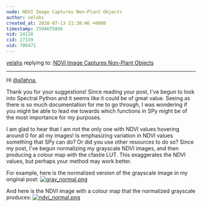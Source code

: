 ```yaml
---
node: NDVI Image Captures Non-Plant Objects
author: velahs
created_at: 2020-07-13 21:30:46 +0000
timestamp: 1594675846
nid: 24118
cid: 27159
uid: 706471
---
```




[velahs](../profile/velahs) replying to: [NDVI Image Captures Non-Plant Objects](../notes/velahs/07-08-2020/ndvi-image-captures-non-plant-objects)

----
Hi [@a1ahna](/profile/a1ahna),

Thank you for your suggestions! Since reading your post, I've begun to look into Spectral Python and it seems like it could be of great value. Seeing as there is so much documentation for me to go through, I was wondering if you might be able to lead me towards which functions in SPy might be of the most importance for my purposes.

I am glad to hear that I am not the only one with NDVI values hovering around 0 for all my images! Is emphasizing variation in NDVI values something that SPy can do? Or did you use other resources to do so? Since my post, I've begun normalizing my grayscale NDVI images, and then producing a colour map with the cfastie LUT. This exaggerates the NDVI values, but perhaps your method may work better.

For example, here is the normalized version of the grayscale image in my original post:
[![gray_normal.png](/i/40177)](/i/40177?s=o)

And here is the NDVI image with a colour map that the normalized grayscale produces:
[![ndvi_normal.png](/i/40178)](/i/40178?s=o)

